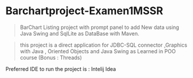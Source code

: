 # Barchartproject-Examen1MSSR

> BarChart Listing project with prompt panel to add New data using Java Swing and SqlLite as DataBase with
Maven. 

>this project is a direct application for JDBC-SQL connector ,Graphics with Java , Oriented Objects and Java Swing  as Learned in POO course (Bonus : Threads) 

Preferred IDE to run the project is : Intelij Idea  

